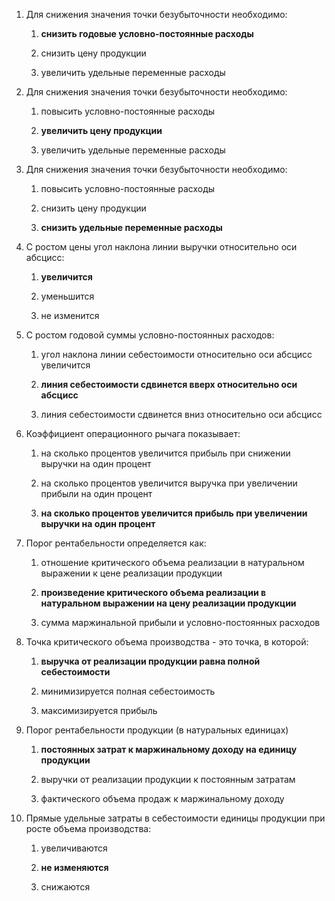 ﻿1. Для снижения значения точки безубыточности необходимо:
   
   1. **снизить годовые условно-постоянные расходы**
   
   2. снизить цену продукции
   
   3. увеличить удельные переменные расходы

2. Для снижения значения точки безубыточности необходимо: 
   
   1. повысить условно-постоянные расходы
   
   2. **увеличить цену продукции**
   
   3. увеличить удельные переменные расходы

3. Для снижения значения точки безубыточности необходимо:  
   
   1. повысить условно-постоянные расходы
   
   2. снизить цену продукции
   
   3. **снизить удельные переменные расходы**

4. С ростом цены угол наклона линии выручки относительно оси абсцисс:
   
   1. **увеличится**
   
   2. уменьшится
   
   3. не изменится

5. С ростом годовой суммы условно-постоянных расходов:
   
   1. угол наклона линии себестоимости относительно оси абсцисс увеличится
   
   2. **линия себестоимости сдвинется вверх относительно оси абсцисс**
   
   3. линия себестоимости сдвинется вниз относительно оси абсцисс

6. Коэффициент операционного рычага показывает:
   
   1. на сколько процентов увеличится прибыль при снижении выручки на один процент
   
   2. на сколько процентов увеличится выручка при увеличении прибыли на один процент
   
   3. **на сколько процентов увеличится прибыль при увеличении выручки на один процент**

7. Порог рентабельности определяется как:
   
   1. отношение критического объема реализации в натуральном выражении к цене реализации продукции
   
   2. **произведение критического объема реализации в натуральном выражении на цену реализации продукции**
   
   3. сумма маржинальной прибыли и условно-постоянных расходов

8. Точка критического объема производства - это точка, в которой:
   
   1. **выручка от реализации продукции равна полной себестоимости**
   
   2. минимизируется полная себестоимость
   
   3. максимизируется прибыль

9. Порог рентабельности продукции (в натуральных единицах) 
   
   1. **постоянных затрат к маржинальному доходу на единицу продукции**
   
   2. выручки от реализации продукции к постоянным затратам
   
   3. фактического объема продаж к маржинальному доходу

10. Прямые удельные затраты в себестоимости единицы продукции при росте объема производства:
    
    1. увеличиваются
    
    2. **не изменяются**
    
    3. снижаются
